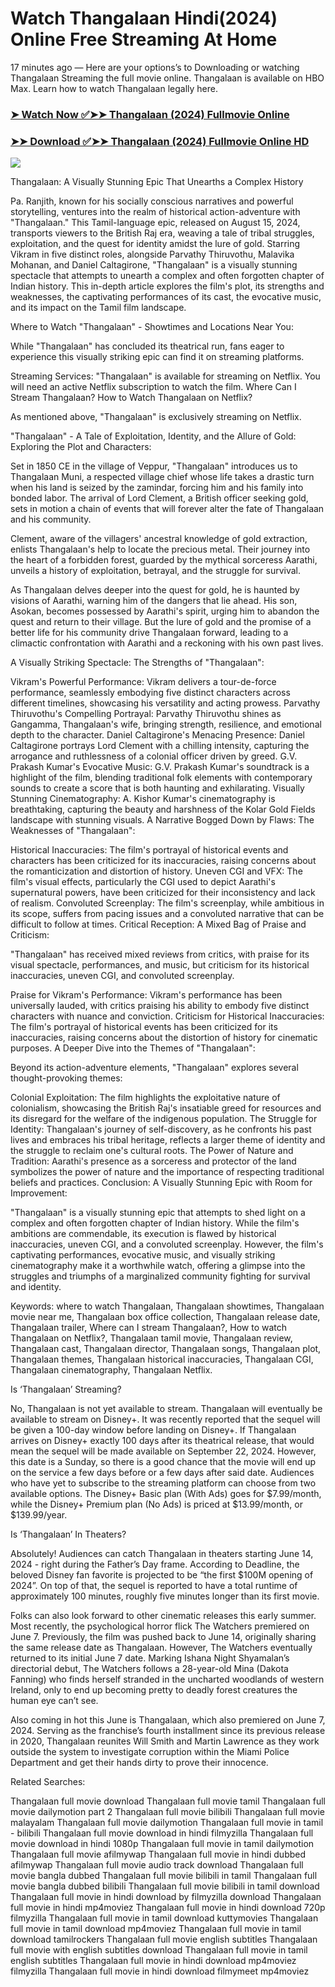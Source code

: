 # Watch Thangalaan Hindi(2024) Online Free Streaming At Home

17 minutes ago — Here are your options’s to Downloading or watching Thangalaan Streaming the full movie online. Thangalaan is available on HBO Max. Learn how to watch Thangalaan legally here.


### [➤ Watch Now ✅➤➤ Thangalaan (2024) Fullmovie Online](https://cutt.ly/yeWcqffX)

### [➤➤ Download ✅➤➤ Thangalaan (2024) Fullmovie Online HD](https://cutt.ly/yeWcqffX)

<p dir="auto"><a href="https://cutt.ly/yeWcqffX" title="PLAY NOW" rel="nofollow"><img src="https://i.imgur.com/jhNGoEt.gif" style="max-width: 100%;"></a></p>


Thangalaan: A Visually Stunning Epic That Unearths a Complex History

Pa. Ranjith, known for his socially conscious narratives and powerful storytelling, ventures into the realm of historical action-adventure with "Thangalaan." This Tamil-language epic, released on August 15, 2024, transports viewers to the British Raj era, weaving a tale of tribal struggles, exploitation, and the quest for identity amidst the lure of gold. Starring Vikram in five distinct roles, alongside Parvathy Thiruvothu, Malavika Mohanan, and Daniel Caltagirone, "Thangalaan" is a visually stunning spectacle that attempts to unearth a complex and often forgotten chapter of Indian history. This in-depth article explores the film's plot, its strengths and weaknesses, the captivating performances of its cast, the evocative music, and its impact on the Tamil film landscape.

Where to Watch "Thangalaan" - Showtimes and Locations Near You:

While "Thangalaan" has concluded its theatrical run, fans eager to experience this visually striking epic can find it on streaming platforms.

Streaming Services: "Thangalaan" is available for streaming on Netflix. You will need an active Netflix subscription to watch the film.
Where Can I Stream Thangalaan? How to Watch Thangalaan on Netflix?

As mentioned above, "Thangalaan" is exclusively streaming on Netflix.

"Thangalaan" - A Tale of Exploitation, Identity, and the Allure of Gold: Exploring the Plot and Characters:

Set in 1850 CE in the village of Veppur, "Thangalaan" introduces us to Thangalaan Muni, a respected village chief whose life takes a drastic turn when his land is seized by the zamindar, forcing him and his family into bonded labor. The arrival of Lord Clement, a British officer seeking gold, sets in motion a chain of events that will forever alter the fate of Thangalaan and his community.

Clement, aware of the villagers' ancestral knowledge of gold extraction, enlists Thangalaan's help to locate the precious metal. Their journey into the heart of a forbidden forest, guarded by the mythical sorceress Aarathi, unveils a history of exploitation, betrayal, and the struggle for survival.

As Thangalaan delves deeper into the quest for gold, he is haunted by visions of Aarathi, warning him of the dangers that lie ahead. His son, Asokan, becomes possessed by Aarathi's spirit, urging him to abandon the quest and return to their village. But the lure of gold and the promise of a better life for his community drive Thangalaan forward, leading to a climactic confrontation with Aarathi and a reckoning with his own past lives.

A Visually Striking Spectacle: The Strengths of "Thangalaan":

Vikram's Powerful Performance: Vikram delivers a tour-de-force performance, seamlessly embodying five distinct characters across different timelines, showcasing his versatility and acting prowess.
Parvathy Thiruvothu's Compelling Portrayal: Parvathy Thiruvothu shines as Gangamma, Thangalaan's wife, bringing strength, resilience, and emotional depth to the character.
Daniel Caltagirone's Menacing Presence: Daniel Caltagirone portrays Lord Clement with a chilling intensity, capturing the arrogance and ruthlessness of a colonial officer driven by greed.
G.V. Prakash Kumar's Evocative Music: G.V. Prakash Kumar's soundtrack is a highlight of the film, blending traditional folk elements with contemporary sounds to create a score that is both haunting and exhilarating.
Visually Stunning Cinematography: A. Kishor Kumar's cinematography is breathtaking, capturing the beauty and harshness of the Kolar Gold Fields landscape with stunning visuals.
A Narrative Bogged Down by Flaws: The Weaknesses of "Thangalaan":

Historical Inaccuracies: The film's portrayal of historical events and characters has been criticized for its inaccuracies, raising concerns about the romanticization and distortion of history.
Uneven CGI and VFX: The film's visual effects, particularly the CGI used to depict Aarathi's supernatural powers, have been criticized for their inconsistency and lack of realism.
Convoluted Screenplay: The film's screenplay, while ambitious in its scope, suffers from pacing issues and a convoluted narrative that can be difficult to follow at times.
Critical Reception: A Mixed Bag of Praise and Criticism:

"Thangalaan" has received mixed reviews from critics, with praise for its visual spectacle, performances, and music, but criticism for its historical inaccuracies, uneven CGI, and convoluted screenplay.

Praise for Vikram's Performance: Vikram's performance has been universally lauded, with critics praising his ability to embody five distinct characters with nuance and conviction.
Criticism for Historical Inaccuracies: The film's portrayal of historical events has been criticized for its inaccuracies, raising concerns about the distortion of history for cinematic purposes.
A Deeper Dive into the Themes of "Thangalaan":

Beyond its action-adventure elements, "Thangalaan" explores several thought-provoking themes:

Colonial Exploitation: The film highlights the exploitative nature of colonialism, showcasing the British Raj's insatiable greed for resources and its disregard for the welfare of the indigenous population.
The Struggle for Identity: Thangalaan's journey of self-discovery, as he confronts his past lives and embraces his tribal heritage, reflects a larger theme of identity and the struggle to reclaim one's cultural roots.
The Power of Nature and Tradition: Aarathi's presence as a sorceress and protector of the land symbolizes the power of nature and the importance of respecting traditional beliefs and practices.
Conclusion: A Visually Stunning Epic with Room for Improvement:

"Thangalaan" is a visually stunning epic that attempts to shed light on a complex and often forgotten chapter of Indian history. While the film's ambitions are commendable, its execution is flawed by historical inaccuracies, uneven CGI, and a convoluted screenplay. However, the film's captivating performances, evocative music, and visually striking cinematography make it a worthwhile watch, offering a glimpse into the struggles and triumphs of a marginalized community fighting for survival and identity.

Keywords: where to watch Thangalaan, Thangalaan showtimes, Thangalaan movie near me, Thangalaan box office collection, Thangalaan release date, Thangalaan trailer, Where can I stream Thangalaan?, How to watch Thangalaan on Netflix?, Thangalaan tamil movie, Thangalaan review, Thangalaan cast, Thangalaan director, Thangalaan songs, Thangalaan plot, Thangalaan themes, Thangalaan historical inaccuracies, Thangalaan CGI, Thangalaan cinematography, Thangalaan Netflix.


Is ‘Thangalaan’ Streaming?

No, Thangalaan is not yet available to stream. Thangalaan will eventually be available to stream on Disney+. It was recently reported that the sequel will be given a 100-day window before landing on Disney+. If Thangalaan arrives on Disney+ exactly 100 days after its theatrical release, that would mean the sequel will be made available on September 22, 2024. However, this date is a Sunday, so there is a good chance that the movie will end up on the service a few days before or a few days after said date. Audiences who have yet to subscribe to the streaming platform can choose from two available options. The Disney+ Basic plan (With Ads) goes for $7.99/month, while the Disney+ Premium plan (No Ads) is priced at $13.99/month, or $139.99/year.

Is ‘Thangalaan’ In Theaters?

Absolutely! Audiences can catch Thangalaan in theaters starting June 14, 2024 - right during the Father’s Day frame. According to Deadline, the beloved Disney fan favorite is projected to be “the first $100M opening of 2024”. On top of that, the sequel is reported to have a total runtime of approximately 100 minutes, roughly five minutes longer than its first movie.

Folks can also look forward to other cinematic releases this early summer. Most recently, the psychological horror flick The Watchers premiered on June 7. Previously, the film was pushed back to June 14, originally sharing the same release date as Thangalaan. However, The Watchers eventually returned to its initial June 7 date. Marking Ishana Night Shyamalan’s directorial debut, The Watchers follows a 28-year-old Mina (Dakota Fanning) who finds herself stranded in the uncharted woodlands of western Ireland, only to end up becoming pretty to deadly forest creatures the human eye can’t see.

Also coming in hot this June is Thangalaan, which also premiered on June 7, 2024. Serving as the franchise’s fourth installment since its previous release in 2020, Thangalaan reunites Will Smith and Martin Lawrence as they work outside the system to investigate corruption within the Miami Police Department and get their hands dirty to prove their innocence.


Related Searches:

Thangalaan full movie download
Thangalaan full movie tamil
Thangalaan full movie dailymotion part 2
Thangalaan full movie bilibili
Thangalaan full movie malayalam
Thangalaan full movie dailymotion
Thangalaan full movie in tamil - bilibili
Thangalaan full movie download in hindi filmyzilla
Thangalaan full movie download in hindi 1080p
Thangalaan full movie in tamil dailymotion
Thangalaan full movie afilmywap
Thangalaan full movie in hindi dubbed afilmywap
Thangalaan full movie audio track download
Thangalaan full movie bangla dubbed
Thangalaan full movie bilibili in tamil
Thangalaan full movie bangla dubbed bilibili
Thangalaan full movie bilibili in tamil download
Thangalaan full movie in hindi download by filmyzilla
download Thangalaan full movie in hindi mp4moviez
Thangalaan full movie in hindi download 720p filmyzilla
Thangalaan full movie in tamil download kuttymovies
Thangalaan full movie in tamil download mp4moviez
Thangalaan full movie in tamil download tamilrockers
Thangalaan full movie english subtitles
Thangalaan full movie with english subtitles download
Thangalaan full movie in tamil english subtitles
Thangalaan full movie in hindi download mp4moviez filmyzilla
Thangalaan full movie in hindi download filmymeet mp4moviez
